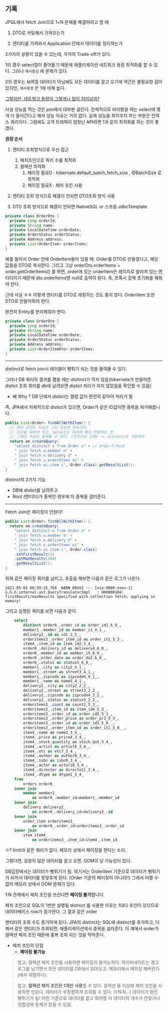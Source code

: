 ## 기록

JPQL에서 fetch Join으로 1+N 문제를 해결하려고 할 때

1. DTO로 커팅해서 가져오는가

2. 엔티티를 가져와서 Application 단에서 데이터를 정리하는가

2가지의 상황이 있을 수 있는데, 각각의 Trade-off가 있다.

1의 경우 select절이 줄어들기 때문에 애플리케이션 네트워크 용량 최적화를 할 수 있다. 그러나 `재사용성` 에 문제가 있다.

2의 경우는 보여질 데이터가 아님에도 모든 데이터를 끌고 오기에 약간은 불필요한 감이 있지만, `재사용성` 은 1에 비해 높다.

<u>그렇지만, 네트워크 용량이 그렇게나 많이 차이날까?</u>

사실 성능을 먹는 것은 join에서 대부분 걸린다. 전체적으로 바라봤을 때는 select에 몇개 더 들어간다고 해서 성능 이슈는 거의 없다. 실제 성능을 좌지우지 하는 부분은 인덱스 쿼리이다. 그럼에도 고객 트래픽이 엄청난 API라면 1과 같이 최적화를 하는 것이 좋겠다.

**권장 순서**

1. 엔티티 조회방식으로 우선 접근
   1. 페치조인으로 쿼리 수를 최적화
   2. 컬렉션 최적화
      1. 페이징 필요O : hibernate.default_batch_fetch_size , @BatchSize 로 최적화 
      2. 페이징 필요X : 페치 조인 사용

2. 엔티티 조회 방식으로 해결이 안되면 DTO조회 방식 사용
3. DTO 조회 방식으로 해결이 안되면 NativeSQL or 스프링 JdbcTemplate



```java
private class OrderDto {
  private Long orderId;
  private String name;
  private LocalDateTime orderDate;
  private OrderStatus orderStatus;
  private Address address;
  private List<OrderItem> orderItems;
}
```

예를 들어서 Order 안에 OrderItem들이 있을 때, Order를 DTO로 만들겠다고, 해당 값들을 DTO로 복사한다. 그리고 그냥 orderDto.orderItems = order.getOrderItems() 를 하면, order에 있는 orderItem은 레이지로 발라져 있는 엔티티이기 때문에 dto.orderItems엔 null로 출력이 된다. 즉, 프록시 강제 초기화를 해줘야 한다.

근데 사실 ㅎㅎ 이렇게 엔티티를 DTO로 래핑하는 것도 좋지 않다. OrderItem 또한 DTO로 만들어줘야 한다.

완전히 Entity를 분리해줘야 한다.

```java
private class OrderDto {
  private Long orderId;
  private String name;
  private LocalDateTime orderDate;
  private OrderStatus orderStatus;
  private Address address;
  private List<OrderItemDto> orderItems;
}
```



---

distinct로 fetch join시 레이블이 뻥튀기 되는 것을 줄여줄 수 있다.

그러나 DB 쿼리의 결과를 뽑을 때는 distinct가 먹지 않음(hibernate가 만들어준 distict 조회 쿼리를 db에 날려보면 distict 처리가 되지 않았음을 확인할 수 있음)

- 왜 Why ? DB 단에서 distict는 컬럼 값이 완전히 같아야 처리가 됨

즉, JPA에서 자체적으로 distict가 있으면, Order가 같은 ID값이면 중복을 제거해줍니다.

```java
public List<Order> findAllWithItem() {
  // 페치 조인도 사실은 그냥 조인의 연속이다.
  // 조인을 여러개 하고, Select도 여러개 해서 반환하는 것
  // 그래서 주문이 중복될 수 있다. (조인으로 인해) -> distinct로 구분하자
  return em.createQuery(
    "select distinct o from Order o" + // Order가 Root
    " join fetch o.member m" +
    " join fetch o.delivery d" +
    " join fetch o.orderItems oi" +
    " join fetch oi.item i", Order.class).getResultList();
}
```

distinct의 2가지 기능

- DB에 distict를 날려주고
- Root (엔티티)가 중복인 경우에 이 중복을 걸러준다.



---

Fetch Join은 페이징이 안된다!

```java
public List<Order> findAllWithItem() {
  return em.createQuery(
    "select distinct o from Order o" +
    " join fetch o.member m" +
    " join fetch o.delivery d" +
    " join fetch o.orderItems oi" +
    " join fetch oi.item i", Order.class)
    .setFirstResult(1)
    .setMaxResults(100)
    .getResultList();
}
```

위와 같은 페이징 쿼리를 날리고, 호출을 해보면 다음과 같은 로그가 나온다.

```web-idl
2021-05-02 06:59:15.768  WARN 80161 --- [nio-8080-exec-1] o.h.h.internal.ast.QueryTranslatorImpl   : HHH000104: firstResult/maxResults specified with collection fetch; applying in memory!
```

그리고 실행된 쿼리를 보면 다음과 같다.

```sql
    select
        distinct order0_.order_id as order_id1_6_0_,
        member1_.member_id as member_i1_4_1_,
        delivery2_.id as id1_2_2_,
        orderitems3_.order_item_id as order_it1_5_3_,
        item4_.item_id as item_id2_3_4_,
        order0_.delivery_id as delivery4_6_0_,
        order0_.member_id as member_i5_6_0_,
        order0_.order_date as order_da2_6_0_,
        order0_.status as status3_6_0_,
        member1_.city as city2_4_1_,
        member1_.street as street3_4_1_,
        member1_.zipcode as zipcode4_4_1_,
        member1_.name as name5_4_1_,
        delivery2_.city as city2_2_2_,
        delivery2_.street as street3_2_2_,
        delivery2_.zipcode as zipcode4_2_2_,
        delivery2_.status as status5_2_2_,
        orderitems3_.count as count2_5_3_,
        orderitems3_.item_id as item_id4_5_3_,
        orderitems3_.order_id as order_id5_5_3_,
        orderitems3_.order_price as order_pr3_5_3_,
        orderitems3_.order_id as order_id5_5_0__,
        orderitems3_.order_item_id as order_it1_5_0__,
        item4_.name as name3_3_4_,
        item4_.price as price4_3_4_,
        item4_.stock_quantity as stock_qu5_3_4_,
        item4_.artist as artist6_3_4_,
        item4_.etc as etc7_3_4_,
        item4_.author as author8_3_4_,
        item4_.isbn as isbn9_3_4_,
        item4_.actor as actor10_3_4_,
        item4_.director as directo11_3_4_,
        item4_.dtype as dtype1_3_4_ 
    from
        orders order0_ 
    inner join
        member member1_ 
            on order0_.member_id=member1_.member_id 
    inner join
        delivery delivery2_ 
            on order0_.delivery_id=delivery2_.id 
    inner join
        order_item orderitems3_ 
            on order0_.order_id=orderitems3_.order_id 
    inner join
        item item4_ 
            on orderitems3_.item_id=item4_.item_id
```

ㅇ? limit과 같은 쿼리가 없다. 메모리 상에서 페이징을 한다는 소리.

그렇다면, 굉장히 많은 데이터를 끌고 오면, OOM이 날 가능성이 있다.

DB입장에서는 데이터가 뻥튀기가 됨. 여기서는 OrderItem 기준으로 데이터가 뻥튀기가 되어서 데이터를 못맞추게 된다. (Order 기준의 페이징이 아니라!!) 그래서 어쩔 수 없이 메모리 상에서 OOM 문제가 있다.

1:N 관계에서 페치 조인을 쓰신다면 **페이징 불가**합니다.

페치 조인으로 SQL이 1번만 실행됨
distinct 를 사용한 이유는 1대다 조인이 있으므로 데이터베이스 row가 증가한다. 그 결과 같은 order

엔티티의 조회 수도 증가하게 된다. JPA의 distinct는 SQL에 distinct를 추가하고, 더해서 같은 엔티티가 조회되면, 애플리케이션에서 중복을 걸러준다. 이 예에서 order가 컬렉션 페치 조인 때문에 중복 조회 되는 것을 막아준다.

- 페치 조인의 단점
  - **페이징 불가능**

> 참고: 컬렉션 페치 조인을 사용하면 페이징이 불가능하다. 하이버네이트는 경고 로그를 남기면서 모든 데이터를 DB에서 읽어오고, 메모리에서 페이징 해버린다(매우 위험하다). 

> 참고: **컬렉션 페치 조인은 1개만 사용**할 수 있다. 컬렉션 둘 이상에 페치 조인을 사용하면 안된다. 데이터가 부정합하게 조회될 수 있다. (1:N:N...) 데이터가 완전 뻥튀기가 됨! 어떤 기준으로 데이터를 끌고 와야할 지 데이터의 개수가 안맞거나 정합성에 문제가 있을 수 있음.  

